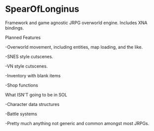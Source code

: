 SpearOfLonginus
===============

Framework and game agnostic JRPG overworld engine. Includes XNA bindings.

Planned Features

-Overworld movement, including entities, map loading, and the like.

-SNES style cutscenes.

-VN style cutscenes.

-Inventory with blank items

-Shop functions

What ISN'T going to be in SOL

-Character data structures

-Battle systems

-Pretty much anything not generic and common amongst most JRPGs.
